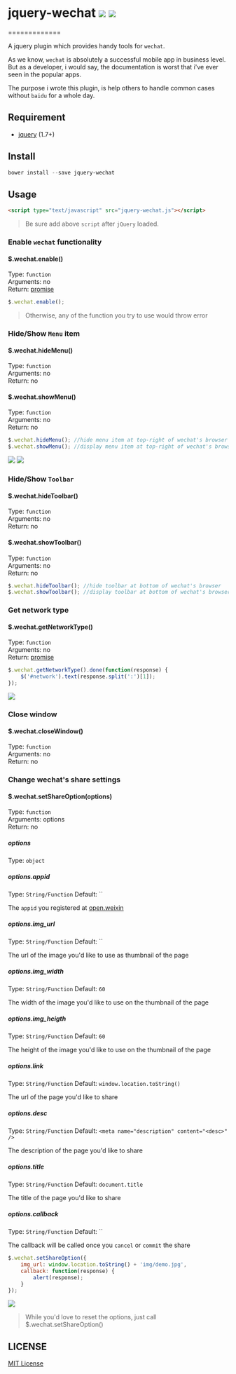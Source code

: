 # jquery-wechat ![](./docs/img/wechat.png)  ![](http://img.shields.io/badge/bower_module-v1.0.2-green.svg?style) #

=============

A jquery plugin which provides handy tools for `wechat`.

As we know, `wechat` is absolutely a successful mobile app in business level. But as a developer, i would say, the documentation is worst that i've ever seen in the popular apps.

The purpose i wrote this plugin, is help others to handle common cases without `baidu` for a whole day.

## Requirement ##

- [jquery](http://jquery.com/) (1.7+)

## Install ##

```powershell
bower install --save jquery-wechat
```

## Usage ##

```html
<script type="text/javascript" src="jquery-wechat.js"></script>
```

> Be sure add above `script` after `jQuery` loaded.

### Enable `wechat` functionality ###

#### $.wechat.enable() ####

Type: `function`  
Arguments: no  
Return: [promise][promise-url]

```javascript
$.wechat.enable();
```

> Otherwise, any of the function you try to use would throw error

### Hide/Show `Menu` item ###

#### $.wechat.hideMenu() ####

Type: `function`  
Arguments: no  
Return: no

#### $.wechat.showMenu() ####

Type: `function`  
Arguments: no  
Return: no

```javascript
$.wechat.hideMenu(); //hide menu item at top-right of wechat's browser
$.wechat.showMenu(); //display menu item at top-right of wechat's browser
```

![](./docs/img/hidemenu.png)
![](./docs/img/showmenu.png)

### Hide/Show `Toolbar` ###

#### $.wechat.hideToolbar() ####

Type: `function`  
Arguments: no  
Return: no

#### $.wechat.showToolbar() ####

Type: `function`  
Arguments: no  
Return: no

```javascript
$.wechat.hideToolbar(); //hide toolbar at bottom of wechat's browser
$.wechat.showToolbar(); //display toolbar at bottom of wechat's browser
```

### Get network type ###

#### $.wechat.getNetworkType() ####

Type: `function`  
Arguments: no  
Return: [promise][promise-url]

```javascript
$.wechat.getNetworkType().done(function(response) {
    $('#network').text(response.split(':')[1]);
});
```

![](./docs/img/network.png)

### Close window ###

#### $.wechat.closeWindow() ####

Type: `function`  
Arguments: no  
Return: no

### Change wechat's share settings ###

#### $.wechat.setShareOption(options) ####

Type: `function`  
Arguments: options  
Return: no

##### options #####

Type: `object`

##### options.appid #####
Type: `String/Function`
Default: ``

The `appid` you registered at [open.weixin][open-weixin-url]

##### options.img_url #####
Type: `String/Function`
Default: ``

The url of the image you'd like to use as thumbnail of the page

##### options.img_width #####
Type: `String/Function`
Default: `60`

The width of the image you'd like to use on the thumbnail of the page

##### options.img_heigth #####
Type: `String/Function`
Default: `60`

The height of the image you'd like to use on the thumbnail of the page


##### options.link #####
Type: `String/Function`
Default: `window.location.toString()`

The url of the page you'd like to share

##### options.desc #####
Type: `String/Function`
Default: `<meta name="description" content="<desc>" />`

The description of the page you'd like to share

##### options.title #####
Type: `String/Function`
Default: `document.title`

The title of the page you'd like to share

##### options.callback #####
Type: `String/Function`
Default: ``

The callback will be called once you `cancel` or `commit` the share


```javascript
$.wechat.setShareOption({
    img_url: window.location.toString() + 'img/demo.jpg',
    callback: function(response) {
        alert(response);
    }
});
```

![](./docs/img/share.png)

> While you'd love to reset the options, just call $.wechat.setShareOption()



[promise-url]: http://api.jquery.com/Types/#Promise
[open-weixin-url]: https://open.weixin.qq.com


## LICENSE ##

[MIT License](https://raw.githubusercontent.com/leftstick/jquery-wechat/master/LICENSE)
